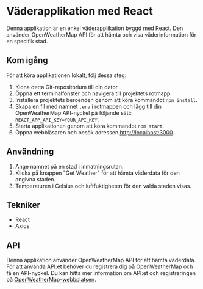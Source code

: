 # Väderapplikation med React

Denna applikation är en enkel väderapplikation byggd med React. Den använder OpenWeatherMap API för att hämta och visa väderinformation för en specifik stad.

## Kom igång

För att köra applikationen lokalt, följ dessa steg:

1. Klona detta Git-repositorium till din dator.
2. Öppna ett terminalfönster och navigera till projektets rotmapp.
3. Installera projektets beroenden genom att köra kommandot `npm install`.
4. Skapa en fil med namnet `.env` i rotmappen och lägg till din OpenWeatherMap API-nyckel på följande sätt: `REACT_APP_API_KEY=YOUR_API_KEY`.
5. Starta applikationen genom att köra kommandot `npm start`.
6. Öppna webbläsaren och besök adressen [http://localhost:3000](http://localhost:3000).

## Användning

1. Ange namnet på en stad i inmatningsrutan.
2. Klicka på knappen "Get Weather" för att hämta väderdata för den angivna staden.
3. Temperaturen i Celsius och luftfuktigheten för den valda staden visas.

## Tekniker

- React
- Axios

## API

Denna applikation använder OpenWeatherMap API för att hämta väderdata. För att använda API:et behöver du registrera dig på OpenWeatherMap och få en API-nyckel. Du kan hitta mer information om API:et och registreringen på [OpenWeatherMap-webbplatsen](https://openweathermap.org/).
